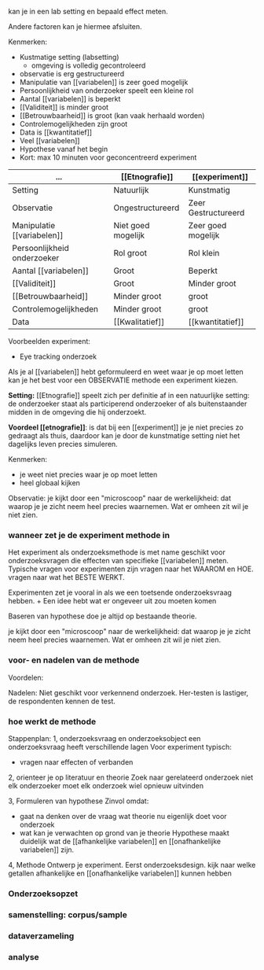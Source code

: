kan je in een lab setting en bepaald effect meten.

Andere factoren kan je hiermee afsluiten.


Kenmerken:
- Kustmatige setting (labsetting)
	- omgeving is volledig gecontroleerd
- observatie is erg gestructureerd
- Manipulatie van [[variabelen]] is zeer goed mogelijk
- Persoonlijkheid van onderzoeker speelt een kleine rol
- Aantal [[variabelen]] is beperkt
- [[Validiteit]] is minder groot
- [[Betrouwbaarheid]] is groot (kan vaak herhaald worden)
- Controlemogelijkheden zijn groot
- Data is [[kwantitatief]]
- Veel [[variabelen]]
- Hypothese vanaf het begin
- Kort: max 10 minuten voor geconcentreerd experiment

| ...                         | [[Etnografie]]         | [[experiment]]          |
| --------------------------- | ------------------ | ------------------- |
| Setting                     | Natuurlijk         | Kunstmatig          |
| Observatie                  | Ongestructureerd   | Zeer Gestructureerd |
| Manipulatie [[variabelen]]      | Niet goed mogelijk | Zeer goed mogelijk  |
| Persoonlijkheid onderzoeker | Rol groot          | Rol klein           |
| Aantal [[variabelen]]           | Groot              | Beperkt             |
| [[Validiteit]]                  | Groot              | Minder groot        |
| [[Betrouwbaarheid]]             | Minder groot       | groot               |
| Controlemogelijkheden       | Minder groot       | groot               |
| Data                        | [[Kwalitatief]]        | [[kwantitatief]]                    |

Voorbeelden experiment:
- Eye tracking onderzoek


Als je al [[variabelen]] hebt geformuleerd en weet waar je op moet letten kan je het best voor een OBSERVATIE methode een experiment kiezen.


**Setting:** [[Etnografie]] speelt zich per definitie af in een natuurlijke setting: de onderzoeker staat als participerend onderzoeker of als buitenstaander midden in de omgeving die hij onderzoekt. 

**Voordeel [[etnografie]]**: is dat bij een [[experiment]] je je niet precies zo gedraagt als thuis, daardoor kan je door de kunstmatige setting niet het dagelijks leven precies simuleren.

Kenmerken:
- je weet niet precies waar je op moet letten
- heel globaal kijken


Observatie: je kijkt door een "microscoop" naar de werkelijkheid: dat waarop je je zicht neem heel precies waarnemen. Wat er omheen zit wil je niet zien.


### wanneer zet je de experiment methode in

Het experiment als onderzoeksmethode is met name geschikt voor onderzoeksvragen die effecten van specifieke [[variabelen]] meten. Typische vragen voor experimenten zijn vragen naar het WAAROM en HOE. vragen naar wat het BESTE WERKT.

Experimenten zet je vooral in als we een toetsende onderzoeksvraag hebben.
+
Een idee hebt wat er ongeveer uit zou moeten komen

Baseren van hypothese doe je altijd op bestaande theorie.

 je kijkt door een "microscoop" naar de werkelijkheid: dat waarop je je zicht neem heel precies waarnemen. Wat er omheen zit wil je niet zien.




### voor- en nadelen van de methode

Voordelen:

Nadelen:
Niet geschikt voor verkennend onderzoek.
Her-testen is lastiger, de respondenten kennen de test.


### hoe werkt de methode

Stappenplan:
1, onderzoeksvraag en onderzoeksobject
een onderzoeksvraag heeft verschillende lagen
Voor experiment typisch:
- vragen naar effecten of verbanden

2, orienteer je op literatuur en theorie
Zoek naar gerelateerd onderzoek
niet elk onderzoeker moet elk onderzoek wiel opnieuw uitvinden

3, Formuleren van hypothese
Zinvol omdat:
- gaat na denken over de vraag wat theorie nu eigenlijk doet voor onderzoek
- wat kan je verwachten op grond van je theorie
Hypothese maakt duidelijk wat de [[afhankelijke variabelen]] en [[onafhankelijke variabelen]] zijn.


4, Methode
Ontwerp je experiment.
Eerst onderzoeksdesign. 
	kijk naar welke getallen afhankelijke en [[onafhankelijke variabelen]] kunnen hebben






### Onderzoeksopzet






### samenstelling: corpus/sample






### dataverzameling




### analyse
